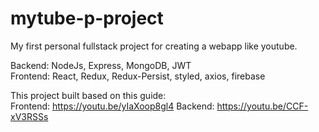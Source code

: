 # mytube-p-project

My first personal fullstack project for creating a webapp like youtube.

Backend: NodeJs, Express, MongoDB, JWT\
Frontend: React, Redux, Redux-Persist, styled, axios, firebase

This project built based on this guide:\
Frontend: https://youtu.be/yIaXoop8gl4
Backend: https://youtu.be/CCF-xV3RSSs
